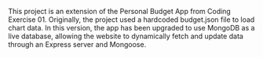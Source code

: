 This project is an extension of the Personal Budget App from Coding Exercise 01.
Originally, the project used a hardcoded budget.json file to load chart data.
In this version, the app has been upgraded to use MongoDB as a live database, allowing the website to dynamically fetch and update data through an Express server and Mongoose.
